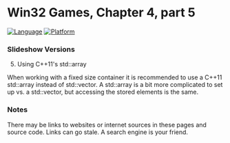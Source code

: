 # Win32 Games, Chapter 4, part 5
[![Language](https://img.shields.io/badge/Language%20-C++-blue.svg)](https://github.com/GeorgePimpleton/Win32-games/)
[![Platform](https://img.shields.io/badge/Platform%20-Win32-blue.svg)](https://github.com/GeorgePimpleton/Win32-games/)
### Slideshow Versions

5. Using C++11's std::array

When working with a fixed size container it is recommended to use a C++11 std::array instead of std::vector.  A std::array is a bit more complicated to set up vs. a std::vector, but accessing the stored elements is the same.

### Notes
There may be links to websites or internet sources in these pages and source code. Links can go stale. A search engine is your friend.
